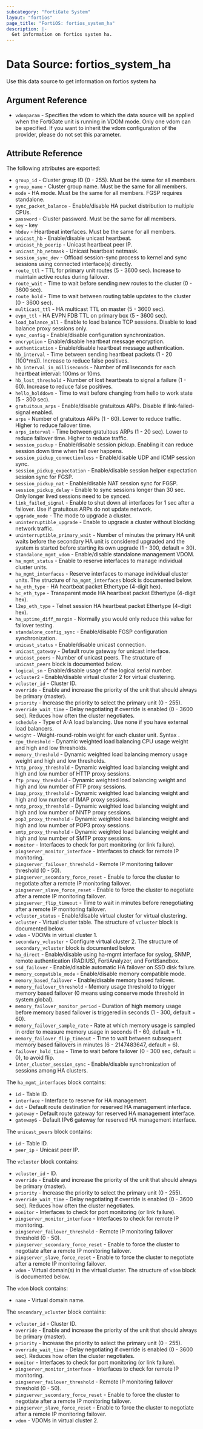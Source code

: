 ```yaml
---
subcategory: "FortiGate System"
layout: "fortios"
page_title: "FortiOS: fortios_system_ha"
description: |-
  Get information on fortios system ha.
---
```


# Data Source: fortios_system_ha
Use this data source to get information on fortios system ha

## Argument Reference


* `vdomparam` - Specifies the vdom to which the data source will be applied when the FortiGate unit is running in VDOM mode. Only one vdom can be specified. If you want to inherit the vdom configuration of the provider, please do not set this parameter.


## Attribute Reference

The following attributes are exported:

* `group_id` - Cluster group ID  (0 - 255). Must be the same for all members.
* `group_name` - Cluster group name. Must be the same for all members.
* `mode` - HA mode. Must be the same for all members. FGSP requires standalone.
* `sync_packet_balance` - Enable/disable HA packet distribution to multiple CPUs.
* `password` - Cluster password. Must be the same for all members.
* `key` - key
* `hbdev` - Heartbeat interfaces. Must be the same for all members.
* `unicast_hb` - Enable/disable unicast heartbeat.
* `unicast_hb_peerip` - Unicast heartbeat peer IP.
* `unicast_hb_netmask` - Unicast heartbeat netmask.
* `session_sync_dev` - Offload session-sync process to kernel and sync sessions using connected interface(s) directly.
* `route_ttl` - TTL for primary unit routes (5 - 3600 sec). Increase to maintain active routes during failover.
* `route_wait` - Time to wait before sending new routes to the cluster (0 - 3600 sec).
* `route_hold` - Time to wait between routing table updates to the cluster (0 - 3600 sec).
* `multicast_ttl` - HA multicast TTL on master (5 - 3600 sec).
* `evpn_ttl` - HA EVPN FDB TTL on primary box (5 - 3600 sec).
* `load_balance_all` - Enable to load balance TCP sessions. Disable to load balance proxy sessions only.
* `sync_config` - Enable/disable configuration synchronization.
* `encryption` - Enable/disable heartbeat message encryption.
* `authentication` - Enable/disable heartbeat message authentication.
* `hb_interval` - Time between sending heartbeat packets (1 - 20 (100*ms)). Increase to reduce false positives.
* `hb_interval_in_milliseconds` - Number of milliseconds for each heartbeat interval: 100ms or 10ms.
* `hb_lost_threshold` - Number of lost heartbeats to signal a failure (1 - 60). Increase to reduce false positives.
* `hello_holddown` - Time to wait before changing from hello to work state (5 - 300 sec).
* `gratuitous_arps` - Enable/disable gratuitous ARPs. Disable if link-failed-signal enabled.
* `arps` - Number of gratuitous ARPs (1 - 60). Lower to reduce traffic. Higher to reduce failover time.
* `arps_interval` - Time between gratuitous ARPs  (1 - 20 sec). Lower to reduce failover time. Higher to reduce traffic.
* `session_pickup` - Enable/disable session pickup. Enabling it can reduce session down time when fail over happens.
* `session_pickup_connectionless` - Enable/disable UDP and ICMP session sync.
* `session_pickup_expectation` - Enable/disable session helper expectation session sync for FGSP.
* `session_pickup_nat` - Enable/disable NAT session sync for FGSP.
* `session_pickup_delay` - Enable to sync sessions longer than 30 sec. Only longer lived sessions need to be synced.
* `link_failed_signal` - Enable to shut down all interfaces for 1 sec after a failover. Use if gratuitous ARPs do not update network.
* `upgrade_mode` - The mode to upgrade a cluster.
* `uninterruptible_upgrade` - Enable to upgrade a cluster without blocking network traffic.
* `uninterruptible_primary_wait` - Number of minutes the primary HA unit waits before the secondary HA unit is considered upgraded and the system is started before starting its own upgrade (1 - 300, default = 30).
* `standalone_mgmt_vdom` - Enable/disable standalone management VDOM.
* `ha_mgmt_status` - Enable to reserve interfaces to manage individual cluster units.
* `ha_mgmt_interfaces` - Reserve interfaces to manage individual cluster units. The structure of `ha_mgmt_interfaces` block is documented below.
* `ha_eth_type` - HA heartbeat packet Ethertype (4-digit hex).
* `hc_eth_type` - Transparent mode HA heartbeat packet Ethertype (4-digit hex).
* `l2ep_eth_type` - Telnet session HA heartbeat packet Ethertype (4-digit hex).
* `ha_uptime_diff_margin` - Normally you would only reduce this value for failover testing.
* `standalone_config_sync` - Enable/disable FGSP configuration synchronization.
* `unicast_status` - Enable/disable unicast connection.
* `unicast_gateway` - Default route gateway for unicast interface.
* `unicast_peers` - Number of unicast peers. The structure of `unicast_peers` block is documented below.
* `logical_sn` - Enable/disable usage of the logical serial number.
* `vcluster2` - Enable/disable virtual cluster 2 for virtual clustering.
* `vcluster_id` - Cluster ID.
* `override` - Enable and increase the priority of the unit that should always be primary (master).
* `priority` - Increase the priority to select the primary unit (0 - 255).
* `override_wait_time` - Delay negotiating if override is enabled (0 - 3600 sec). Reduces how often the cluster negotiates.
* `schedule` - Type of A-A load balancing. Use none if you have external load balancers.
* `weight` - Weight-round-robin weight for each cluster unit. Syntax <priority> <weight>.
* `cpu_threshold` - Dynamic weighted load balancing CPU usage weight and high and low thresholds.
* `memory_threshold` - Dynamic weighted load balancing memory usage weight and high and low thresholds.
* `http_proxy_threshold` - Dynamic weighted load balancing weight and high and low number of HTTP proxy sessions.
* `ftp_proxy_threshold` - Dynamic weighted load balancing weight and high and low number of FTP proxy sessions.
* `imap_proxy_threshold` - Dynamic weighted load balancing weight and high and low number of IMAP proxy sessions.
* `nntp_proxy_threshold` - Dynamic weighted load balancing weight and high and low number of NNTP proxy sessions.
* `pop3_proxy_threshold` - Dynamic weighted load balancing weight and high and low number of POP3 proxy sessions.
* `smtp_proxy_threshold` - Dynamic weighted load balancing weight and high and low number of SMTP proxy sessions.
* `monitor` - Interfaces to check for port monitoring (or link failure).
* `pingserver_monitor_interface` - Interfaces to check for remote IP monitoring.
* `pingserver_failover_threshold` - Remote IP monitoring failover threshold (0 - 50).
* `pingserver_secondary_force_reset` - Enable to force the cluster to negotiate after a remote IP monitoring failover.
* `pingserver_slave_force_reset` - Enable to force the cluster to negotiate after a remote IP monitoring failover.
* `pingserver_flip_timeout` - Time to wait in minutes before renegotiating after a remote IP monitoring failover.
* `vcluster_status` - Enable/disable virtual cluster for virtual clustering.
* `vcluster` - Virtual cluster table. The structure of `vcluster` block is documented below.
* `vdom` - VDOMs in virtual cluster 1.
* `secondary_vcluster` - Configure virtual cluster 2. The structure of `secondary_vcluster` block is documented below.
* `ha_direct` - Enable/disable using ha-mgmt interface for syslog, SNMP, remote authentication (RADIUS), FortiAnalyzer, and FortiSandbox.
* `ssd_failover` - Enable/disable automatic HA failover on SSD disk failure.
* `memory_compatible_mode` - Enable/disable memory compatible mode.
* `memory_based_failover` - Enable/disable memory based failover.
* `memory_failover_threshold` - Memory usage threshold to trigger memory based failover (0 means using conserve mode threshold in system.global).
* `memory_failover_monitor_period` - Duration of high memory usage before memory based failover is triggered in seconds (1 - 300, default = 60).
* `memory_failover_sample_rate` - Rate at which memory usage is sampled in order to measure memory usage in seconds (1 - 60, default = 1).
* `memory_failover_flip_timeout` - Time to wait between subsequent memory based failovers in minutes (6 - 2147483647, default = 6).
* `failover_hold_time` - Time to wait before failover (0 - 300 sec, default = 0), to avoid flip.
* `inter_cluster_session_sync` - Enable/disable synchronization of sessions among HA clusters.

The `ha_mgmt_interfaces` block contains:

* `id` - Table ID.
* `interface` - Interface to reserve for HA management.
* `dst` - Default route destination for reserved HA management interface.
* `gateway` - Default route gateway for reserved HA management interface.
* `gateway6` - Default IPv6 gateway for reserved HA management interface.

The `unicast_peers` block contains:

* `id` - Table ID.
* `peer_ip` - Unicast peer IP.

The `vcluster` block contains:

* `vcluster_id` - ID.
* `override` - Enable and increase the priority of the unit that should always be primary (master).
* `priority` - Increase the priority to select the primary unit (0 - 255).
* `override_wait_time` - Delay negotiating if override is enabled (0 - 3600 sec). Reduces how often the cluster negotiates.
* `monitor` - Interfaces to check for port monitoring (or link failure).
* `pingserver_monitor_interface` - Interfaces to check for remote IP monitoring.
* `pingserver_failover_threshold` - Remote IP monitoring failover threshold (0 - 50).
* `pingserver_secondary_force_reset` - Enable to force the cluster to negotiate after a remote IP monitoring failover.
* `pingserver_slave_force_reset` - Enable to force the cluster to negotiate after a remote IP monitoring failover.
* `vdom` - Virtual domain(s) in the virtual cluster. The structure of `vdom` block is documented below.

The `vdom` block contains:

* `name` - Virtual domain name.

The `secondary_vcluster` block contains:

* `vcluster_id` - Cluster ID.
* `override` - Enable and increase the priority of the unit that should always be primary (master).
* `priority` - Increase the priority to select the primary unit (0 - 255).
* `override_wait_time` - Delay negotiating if override is enabled (0 - 3600 sec). Reduces how often the cluster negotiates.
* `monitor` - Interfaces to check for port monitoring (or link failure).
* `pingserver_monitor_interface` - Interfaces to check for remote IP monitoring.
* `pingserver_failover_threshold` - Remote IP monitoring failover threshold (0 - 50).
* `pingserver_secondary_force_reset` - Enable to force the cluster to negotiate after a remote IP monitoring failover.
* `pingserver_slave_force_reset` - Enable to force the cluster to negotiate after a remote IP monitoring failover.
* `vdom` - VDOMs in virtual cluster 2.

